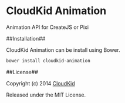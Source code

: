 CloudKid Animation
=================

Animation API for CreateJS or Pixi

##Installation##

CloudKid Animation can be install using Bower.

```bash
bower install cloudkid-animation
```

##License##

Copyright (c) 2014 [CloudKid](http://github.com/cloudkidstudio)

Released under the MIT License.